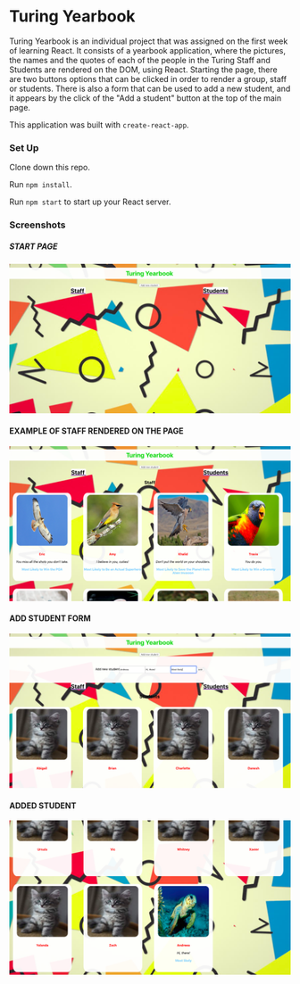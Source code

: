 # Turing Yearbook

Turing Yearbook is an individual project that was assigned on the first week of learning React. It consists of a yearbook application, where the pictures, the names and the quotes of each of the people in the Turing Staff and Students are rendered on the DOM, using React. Starting the page, there are two buttons options that can be clicked in order to render a group, staff or students. There is also a form that can be used to add a new student, and it appears by the click of the "Add a student" button at the top of the main page.

This application was built with `create-react-app`.

### Set Up

Clone down this repo.

Run `npm install`.

Run `npm start` to start up your React server. 

### Screenshots

##### START PAGE
![alt text](https://github.com/andreeahanson/turing-yearbook/blob/master/src/images/Start.png)
#### EXAMPLE OF STAFF RENDERED ON THE PAGE
![alt text](https://github.com/andreeahanson/turing-yearbook/blob/master/src/images/Staff.png)
#### ADD STUDENT FORM
![alt text](https://github.com/andreeahanson/turing-yearbook/blob/master/src/images/Form%20for%20adding%20student.png)
#### ADDED STUDENT
![alt text](https://github.com/andreeahanson/turing-yearbook/blob/master/src/images/Added%20Student.png)

